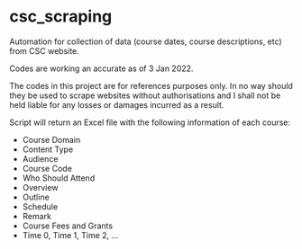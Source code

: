# csc_scraping
Automation for collection of data (course dates, course descriptions, etc) from CSC website. 

Codes are working an accurate as of 3 Jan 2022. 

The codes in this project are for references purposes only. In no way should they be used to scrape websites without authorisations and I shall not be held liable for any losses or damages incurred as a result. 

Script will return an Excel file with the following information of each course:
- Course	Domain	
- Content Type	
- Audience
- Course Code
- Who Should Attend
- Overview 
- Outline
- Schedule
- Remark
- Course Fees and Grants
- Time 0, Time 1, Time 2, ...
